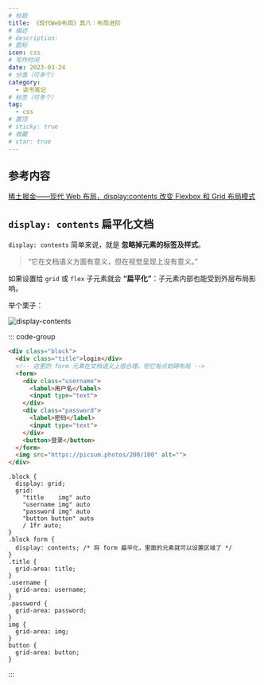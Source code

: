 ```yaml
---
# 标题
title: 《现代Web布局》其八：布局进阶
# 描述
# description:
# 图标
icon: css
# 写作时间
date: 2023-03-24
# 分类（可多个）
category:
  - 读书笔记
# 标签（可多个）
tag:
  - css
# 置顶
# sticky: true
# 收藏
# star: true
---
```


## 参考内容

[稀土掘金——现代 Web 布局，display:contents 改变 Flexbox 和 Grid 布局模式](https://juejin.cn/book/7161370789680250917/section/7161624465313366046?suid=1908407916041614&source=pc)

## `display: contents` 扁平化文档

`display: contents` 简单来说，就是 **忽略掉元素的标签及样式**。

> “它在文档语义方面有意义，但在视觉呈现上没有意义。”

如果设置给 `grid` 或 `flex` 子元素就会 **“扁平化”**：子元素内部也能受到外层布局影响。

举个栗子：

![display-contents](https://s2.loli.net/2023/03/24/wvRlsrWqp3jJ4Li.png)

::: code-group

```html
<div class="block">
  <div class="title">login</div>
  <!-- 这里的 form 元素在文档语义上很合理，但它有点妨碍布局 -->
  <form>
    <div class="username">
      <label>用户名</label>
      <input type="text">
    </div>
    <div class="password">
      <label>密码</label>
      <input type="text">
    </div>
    <button>登录</button>
  </form>
  <img src="https://picsum.photos/200/100" alt="">
</div>
```

```css{10-12}
.block {
  display: grid;
  grid:
    "title    img" auto
    "username img" auto
    "password img" auto
    "button button" auto
    / 1fr auto;
}
.block form {
  display: contents; /* 将 form 扁平化，里面的元素就可以设置区域了 */
}
.title {
  grid-area: title;
}
.username {
  grid-area: username;
}
.password {
  grid-area: password;
}
img {
  grid-area: img;
}
button {
  grid-area: button;
}
```

:::

